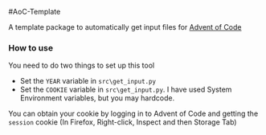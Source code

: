 #AoC-Template

A template package to automatically get input files for [Advent of Code](https://adventofcode.com/)

### How to use
You need to do two things to set up this tool
* Set the `YEAR` variable in `src\get_input.py`
* Set the `COOKIE` variable in `src\get_input.py`. I have used System Environment variables, but you may hardcode. 

You can obtain your cookie by logging in to Advent of Code and getting the `session` cookie (In Firefox, Right-click, Inspect and then Storage Tab)